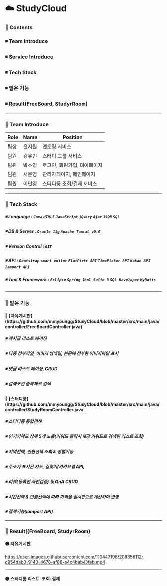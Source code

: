 ☁️ StudyCloud
=============

<h3> 🔵 Contents </h3>
 <h3>◾ Team Introduce</h3>  
 <h3>◾ Service Introduce</h3>    
 <h3>◾ Tech Stack</h3>
  <h3>◾ 맡은 기능</h3>
 <h3>◾ Result(FreeBoard, StudyrRoom)</h3> 

* * *


### 🔵 Team Introduce

| Role | Name | Position
| ------------ | ------------- | ------------- |
| 팀장 | 윤지원  | 멘토링 서비스 | 
| 팀원 | 김유빈  | 스터디 그룹 서비스| 
| 팀원 | 박소영  | 로그인, 회원가입, 마이페이지 |
| 팀원 | 서은영  | 관리자페이지, 메인페이지 |
| 팀원 | 이민영  | 스터디룸 조회/결제 서비스 |


* * *

### 🔵 Tech Stack

##### ◾ Language : ```Java``` ```HTML5``` ```JavaScript``` ```jQuery``` ```Ajax``` ```JSON``` ```SQL```
##### ◾ DB & Server : ```Oracle 11g``` ```Apache Tomcat v9.0```
##### ◾ Version Control : ```GIT```
##### ◾ API : ```Bootstrap``` ```smart editor``` ```FlatPickr API``` ```TimePicker API``` ```Kakao API``` ```Iamport API```
##### ◾ Tool & Framework : ```Eclipse``` ```Spring Tool Suite 3``` ```SQL Developer``` ```MyBatis```

* * * 

### 🔵 맡은 기능
 <h4> 🔶 [자유게시판](https://github.com/mmyoungg/StudyCloud/blob/master/src/main/java/controller/FreeBoardController.java) </h3>      
 <h5>◾ 게시글 리스트 페이징</h5>    
 <h5>◾ 다중 첨부파일, 이미지 썸네일, 본문에 첨부한 이미지파일 표시</h5> 
 <h5>◾ 댓글 리스트 페이징, CRUD</h5>  
 <h5>◾ 검색조건 중복체크 검색</h5> 
 <h4> 🔶 [스터디룸](https://github.com/mmyoungg/StudyCloud/blob/master/src/main/java/controller/StudyRoomController.java) </h3>      
 <h5>◾ 스터디룸 통합검색</h5>    
 <h5>◾ 인기키워드 상위 5개 노출(키워드 클릭시 해당 키워드로 검색된 리스트 조회)</h5>    
 <h5>◾ 지역선택, 인원선택 조회 & 정렬기능</h5>  
 <h5>◾ 주소가 표시된 지도, 길찾기(카카오맵 API)</h5> 
 <h5>◾ 리뷰(등록전 사전검증) 및 QnA CRUD </h5> 
 <h5>◾ 시간선택 & 인원선택에 따라 가격을 실시간으로 계산하여 반영
 <h5>◾ 결제기능(Iamport API)

* * *

### 🔵 Result((FreeBoard, StudyrRoom)
#### 🟡 자유게시판



https://user-images.githubusercontent.com/110447198/208356112-c954dab3-9143-4678-af86-a4c4bab43feb.mp4



* * *

#### 🟡 스터디룸 리스트-조회-결제




